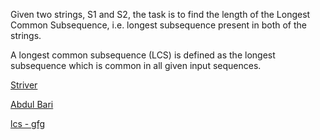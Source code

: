 Given two strings, S1 and S2, the task is to find the length of the Longest Common Subsequence, i.e. longest subsequence present in both of the strings. 

A longest common subsequence (LCS) is defined as the longest subsequence which is common in all given input sequences.

[Striver](https://youtu.be/NPZn9jBrX8U?si=_x17eA8qrdy_pfUU)

[Abdul Bari](https://youtu.be/sSno9rV8Rhg?si=DhrollJ_14JND5yL)

[lcs - gfg](https://www.geeksforgeeks.org/longest-common-subsequence-dp-4/)
